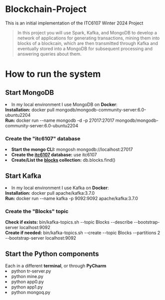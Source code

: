 # Blockchain-Project
This is an initial implementation of the ITC6107 Winter 2024 Project
> In this project you will use Spark, Kafka, and MongoDB to develop a network of applications for generating transactions, mining them into blocks of a blockcain, which are then transmitted through Kafka and eventually stored into a MongoDB for subsequent processing and answering queries about them.

<h1>How to run the system</h1>
<h2>Start MongoDB</h2>
<li>In my local environment I use MongoDB on <b>Docker</b>:</li>
<b>Installation:</b> docker pull mongodb/mongodb-community-server:6.0-ubuntu2204
<br/>
<b>Run:</b> docker run --name mongodb -d -p 27017:27017 mongodb/mongodb-community-server:6.0-ubuntu2204
<h3>Create the "itc6107" database</h3>
<li><b>Start the mongo CLI:</b> mongosh mongodb://localhost:27017</li>
<li><b>Create the <u>itc6107</u> database:</b> use itc6107</li>
<li><b>Create/List the <u>blocks</u> collection:</b> db.blocks.find()</li>

<h2>Start Kafka</h2>
<li>In my local environment I use Kafka on <b>Docker</b>:</li>
<b>Installation:</b> docker pull apache/kafka:3.7.0
<br/>
<b>Run:</b> docker run --name kafka -p 9092:9092 apache/kafka:3.7.0
<h3>Create the "Blocks" topic</h3>
<b>Check if exists:</b> bin/kafka-topics.sh --topic Blocks --describe --bootstrap-server localhost:9092
<br/>
<b>Create if needed:</b> bin/kafka-topics.sh --create --topic Blocks --partitions 2 --bootstrap-server localhost:9092
<h2>Start the Python components</h2>
Each in a different <b>terminal</b>, or through <b>PyCharm</b>
<li>python tr-server.py</li>
<li>python mine.py</li>
<li>python app0.py</li>
<li>python app1.py</li>
<li>python mongoq.py</li>
